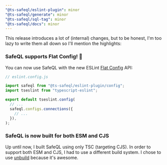 ```yaml
---
"@ts-safeql/eslint-plugin": minor
"@ts-safeql/generate": minor
"@ts-safeql/sql-tag": minor
"@ts-safeql/docs": minor
---
```


This release introduces a lot of (internal) changes, but to be honest, I'm too lazy to write them all down so I'll mention the highlights:

### SafeQL supports Flat Config! 🎉

You can now use SafeQL with the new ESLint [Flat Config](https://eslint.org/docs/latest/use/configure/configuration-files#configuration-file) API:

```js
// eslint.config.js

import safeql from "@ts-safeql/eslint-plugin/config";
import tseslint from "typescript-eslint";

export default tseslint.config(
  // ...
  safeql.configs.connections({
    // ...
  }),
);
```

### SafeQL is now built for both ESM and CJS

Up until now, I built SafeQL using only TSC (targeting CJS). In order to support both ESM and CJS, I had to use a different build system. I chose to use [unbuild](https://github.com/unjs/unbuild) because it's awesome.
